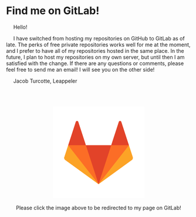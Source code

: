 # Find me on GitLab!
&nbsp;&nbsp;&nbsp;&nbsp;&nbsp;Hello!
  
&nbsp;&nbsp;&nbsp;&nbsp;&nbsp;I have switched from hosting my repositories on GitHub to GitLab as of late. The perks of free private repositories works well for me at the moment, and I prefer to have all of my repositories hosted in the same place. In the future, I plan to host my repositories on my own server, but until then I am satisfied with the change. If there are any questions or comments, please feel free to send me an email! I will see you on the other side!

&nbsp;&nbsp;&nbsp;&nbsp;&nbsp;Jacob Turcotte, Leappeler

<br><br>



<p align="center">
	<a href="https://gitlab.com/leappeler"><img src="https://raw.githubusercontent.com/leappeler/Link-To-Gitlab/master/Gitlab3.png" alt="Jacob on GitLab" width="250" height="250">
	</a>
</p>

<p align="center">
	Please click the image above to be redirected to my page on GitLab!
</p>
